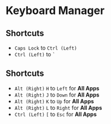 # Keyboard Manager
## Shortcuts
- `Caps Lock` to `Ctrl (Left)`
- `Ctrl (Left)` to `` ` ``

## Shortcuts
- `Alt (Right)` `H` to `Left` for **All Apps**
- `Alt (Right)` `J` to `Down` for **All Apps**
- `Alt (Right)` `K` to `Up` for **All Apps**
- `Alt (Right)` `L` to `Right` for **All Apps**
- `Ctrl (Left)` `[` to `Esc` for **All Apps**